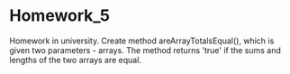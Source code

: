 # Homework_5
Homework in university. Create method areArrayTotalsEqual(), which is given two parameters - arrays. The method returns 'true' if the sums and lengths of the two arrays are equal.
